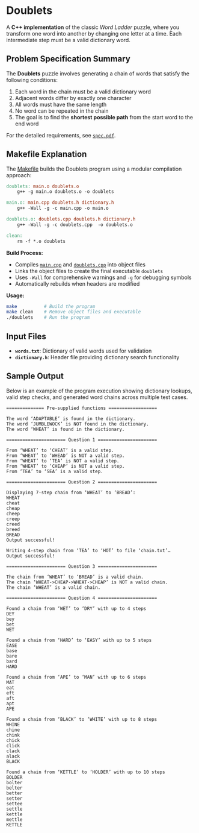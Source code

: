 # Doublets

A **C++ implementation** of the classic *Word Ladder* puzzle, where you transform one word into another by changing one letter at a time. Each intermediate step must be a valid dictionary word.

## Problem Specification Summary

The **Doublets** puzzle involves generating a chain of words that satisfy the following conditions:

1. Each word in the chain must be a valid dictionary word  
2. Adjacent words differ by exactly one character  
3. All words must have the same length  
4. No word can be repeated in the chain  
5. The goal is to find the **shortest possible path** from the start word to the end word  

For the detailed requirements, see [`spec.pdf`](spec.pdf).

## Makefile Explanation

The [Makefile](doublets/Makefile) builds the Doublets program using a modular compilation approach:

```makefile
doublets: main.o doublets.o
    g++ -g main.o doublets.o -o doublets

main.o: main.cpp doublets.h dictionary.h
    g++ -Wall -g -c main.cpp -o main.o

doublets.o: doublets.cpp doublets.h dictionary.h
    g++ -Wall -g -c doublets.cpp  -o doublets.o

clean:
    rm -f *.o doublets
```

**Build Process:**
- Compiles [`main.cpp`](doublets/main.cpp) and [`doublets.cpp`](doublets/doublets.cpp)  into object files
- Links the object files to create the final executable `doublets`
- Uses `-Wall` for comprehensive warnings and `-g` for debugging symbols
- Automatically rebuilds when headers are modified

**Usage:**
```bash
make          # Build the program
make clean    # Remove object files and executable
./doublets    # Run the program
```

## Input Files

- **`words.txt`**: Dictionary of valid words used for validation
- **`dictionary.h`**: Header file providing dictionary search functionality

## Sample Output

Below is an example of the program execution showing dictionary lookups, valid step checks, and generated word chains across multiple test cases.

```text 
============== Pre-supplied functions ==================

The word ‘ADAPTABLE’ is found in the dictionary.
The word ‘JUMBLEWOCK’ is NOT found in the dictionary.
The word ‘WHEAT’ is found in the dictionary.

====================== Question 1 ======================

From ‘WHEAT’ to ‘CHEAT’ is a valid step.
From ‘WHEAT’ to ‘WHEAD’ is NOT a valid step.
From ‘WHEAT’ to ‘TEA’ is NOT a valid step.
From ‘WHEAT’ to ‘CHEAP’ is NOT a valid step.
From ‘TEA’ to ‘SEA’ is a valid step.

====================== Question 2 ======================

Displaying 7-step chain from ‘WHEAT’ to ‘BREAD’:
WHEAT
cheat
cheap
cheep
creep
creed
breed
BREAD
Output successful!

Writing 4-step chain from ‘TEA’ to ‘HOT’ to file ‘chain.txt’…
Output successful!

====================== Question 3 ======================

The chain from ‘WHEAT’ to ‘BREAD’ is a valid chain.
The chain ‘WHEAT->CHEAP->WHEAT->CHEAP’ is NOT a valid chain.
The chain ‘WHEAT’ is a valid chain.

====================== Question 4 ======================

Found a chain from ‘WET’ to ‘DRY’ with up to 4 steps
DEY
bey
bet
WET

Found a chain from ‘HARD’ to ‘EASY’ with up to 5 steps
EASE
base
bare
bard
HARD

Found a chain from ‘APE’ to ‘MAN’ with up to 6 steps
MAT
eat
eft
aft
apt
APE

Found a chain from ‘BLACK’ to ‘WHITE’ with up to 8 steps
WHINE
chine
chink
chick
click
clack
alack
BLACK

Found a chain from ‘KETTLE’ to ‘HOLDER’ with up to 10 steps
BOLDER
bolter
belter
better
setter
settee
settle
kettle
mettle
KETTLE
```